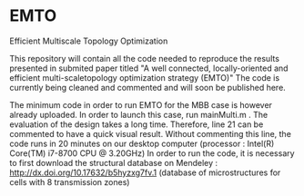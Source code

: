 # EMTO
Efficient Multiscale Topology Optimization

This repository will contain all the code needed to reproduce the results presented in submited paper titled "A well connected, locally-oriented and efficient multi-scaletopology optimization strategy (EMTO)"
The code is currently being cleaned and commented and will soon be published here.

The minimum code in order to run EMTO for the MBB case is however already uploaded. In order to launch this case, run mainMulti.m . The evaluation of the design takes a long time. Therefore, line 21 can be commented to have a quick visual result. Without commenting this line, the code runs in 20 minutes on our desktop computer (processor : Intel(R) Core(TM) i7-8700 CPU @ 3.20GHz)
In order to run the code, it is necessary to first download the structural database on Mendeley : http://dx.doi.org/10.17632/b5hyzxg7fv.1 (database of microstructures for cells with 8 transmission zones)
